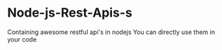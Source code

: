 # Node-js-Rest-Apis-s

Containing awesome restful api's in nodejs
You can directly use them in your code
